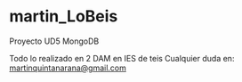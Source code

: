 # martin_LoBeis
Proyecto UD5 MongoDB

Todo lo realizado en 2 DAM en IES de teis Cualquier duda en: martinquintanarana@gmail.com
